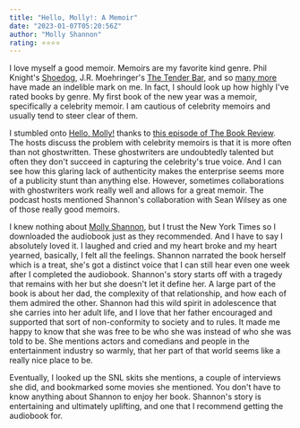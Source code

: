 ```yaml
---
title: "Hello, Molly!: A Memoir"
date: "2023-01-07T05:20:56Z"
author: "Molly Shannon"
rating: ⭐⭐⭐⭐
---
```


I love myself a good memoir. Memoirs are my favorite kind genre. Phil Knight's <a href="https://www.goodreads.com/book/show/27220736-shoe-dog">Shoedog</a>, J.R. Moehringer's <a href="https://www.goodreads.com/book/show/144977.The_Tender_Bar">The Tender Bar</a>, and so <a href="https://www.goodreads.com/review/list/92922919?shelf=memoirs">many more</a> have made an indelible mark on me. In fact, I should look up how highly I've rated books by genre. My first book of the new year was a memoir, specifically a celebrity memoir. I am cautious of celebrity memoirs and usually tend to steer clear of them. 

I stumbled onto <a href="https://www.goodreads.com/book/show/58541424-hello-molly">Hello, Molly!</a> thanks to <a href="https://open.spotify.com/episode/2I2R9jF0DvHYl0HFiWx9Ut?si=E9lxf_TkRly6rayeYMNLUQ">this episode of The Book Review</a>. The hosts discuss the problem with celebrity memoirs is that it is more often than not ghostwritten. These ghostwriters are undoubtedly talented but often they don't succeed in capturing the celebrity's true voice. And I can see how this glaring lack of authenticity makes the enterprise seems more of a publicity stunt than anything else. However, sometimes collaborations with ghostwriters work really well and allows for a great memoir. The podcast hosts mentioned Shannon's collaboration with Sean Wilsey as one of those really good memoirs.

I knew nothing about <a href="https://en.wikipedia.org/wiki/Molly_Shannon">Molly Shannon</a>, but I trust the New York Times so I downloaded the audiobook just as they recommended. And I have to say I absolutely loved it. I laughed and cried and my heart broke and my heart yearned, basically, I felt all the feelings. Shannon narrated the book herself which is a treat, she's got a distinct voice that I can still hear even one week after I completed the audiobook. Shannon's story starts off with a tragedy that remains with her but she doesn't let it define her. A large part of the book is about her dad, the complexity of that relationship, and how each of them admired the other. Shannon had this wild spirit in adolescence that she carries into her adult life, and I love that her father encouraged and supported that sort of non-conformity to society and to rules. It made me happy to know that she was free to be who she was instead of who she was told to be. She mentions actors and comedians and people in the entertainment industry so warmly, that her part of that world seems like a really nice place to be.

Eventually, I looked up the SNL skits she mentions, a couple of interviews she did, and bookmarked some movies she mentioned. You don't have to know anything about Shannon to enjoy her book. Shannon's story is entertaining and ultimately uplifting, and one that I recommend getting the audiobook for.
